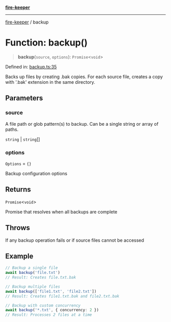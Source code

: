 [**fire-keeper**](../README.md)

***

[fire-keeper](../README.md) / backup

# Function: backup()

> **backup**(`source`, `options`): `Promise`\<`void`\>

Defined in: [backup.ts:35](https://github.com/phonowell/fire-keeper/blob/master/src/backup.ts#L35)

Backs up files by creating .bak copies.
For each source file, creates a copy with '.bak' extension in the same directory.

## Parameters

### source

A file path or glob pattern(s) to backup. Can be a single string or array of paths.

`string` | `string`[]

### options

`Options` = `{}`

Backup configuration options

## Returns

`Promise`\<`void`\>

Promise that resolves when all backups are complete

## Throws

If any backup operation fails or if source files cannot be accessed

## Example

```typescript
// Backup a single file
await backup('file.txt')
// Result: Creates file.txt.bak

// Backup multiple files
await backup(['file1.txt', 'file2.txt'])
// Result: Creates file1.txt.bak and file2.txt.bak

// Backup with custom concurrency
await backup('*.txt', { concurrency: 2 })
// Result: Processes 2 files at a time
```
